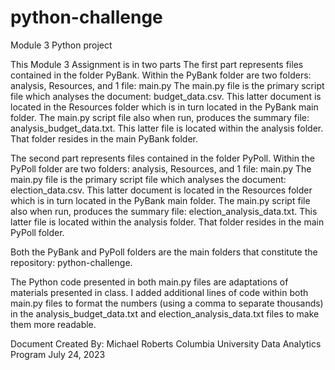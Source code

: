 # python-challenge
Module 3 Python project

This Module 3 Assignment is in two parts
The first part represents files contained in the folder PyBank. Within the PyBank folder are two folders: analysis, Resources, and 1 file: main.py
The main.py file is the primary script file which analyses the document: budget_data.csv. This latter document is located in the Resources folder which is in turn located in the PyBank main folder. The main.py script file also when run, produces the summary file: analysis_budget_data.txt. This latter file is located within the analysis folder. That folder resides in the main PyBank folder. 

The second part represents files contained in the folder PyPoll. Within the PyPoll folder are two folders: analysis, Resources, and 1 file: main.py
The main.py file is the primary script file which analyses the document: election_data.csv. This latter document is located in the Resources folder which is in turn located in the PyBank main folder. The main.py script file also when run, produces the summary file: election_analysis_data.txt. This latter file is located within the analysis folder. That folder resides in the main PyPoll folder.

Both the PyBank and PyPoll folders are the main folders that constitute the repository: python-challenge. 

The Python code presented in both main.py files are adaptations of materials presented in class. I added additional lines of code within both main.py files to format the numbers (using a comma to separate thousands) in the analysis_budget_data.txt and election_analysis_data.txt files to make them more readable.

Document Created By: Michael Roberts
Columbia University Data Analytics Program
July 24, 2023
